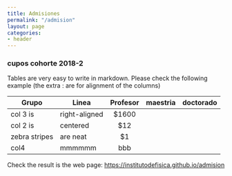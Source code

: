 ```yaml
---
title: Admisiones
permalink: "/admision"
layout: page
categories:
- header
---
```


### cupos cohorte 2018-2

Tables are very easy to write in markdown. Please check the following example (the extra : are for alignment of the columns)

| Grupo | Linea         | Profesor           | maestria  | doctorado |
| ----------- |------------- |:-------------:| -----:|------:|
| col 3 is      | right-aligned | $1600 |       |         |
| col 2 is      | centered      |   $12 |        |        |
| zebra stripes | are neat      |    $1 |       |         |
|col4           |   mmmmmm      | bbb   |       |         |

Check the result is the web page: https://institutodefisica.github.io/admision

